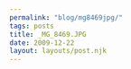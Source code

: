 ```yaml
---
permalink: "blog/mg8469jpg/"
tags: posts
title: _MG_8469.JPG
date: 2009-12-22
layout: layouts/post.njk
---
```


